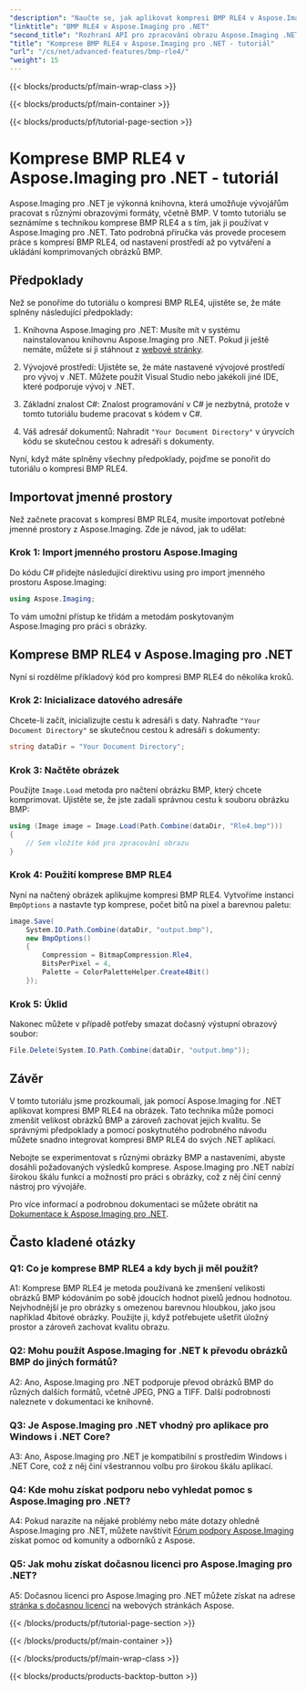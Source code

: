 ```yaml
---
"description": "Naučte se, jak aplikovat kompresi BMP RLE4 v Aspose.Imaging pro .NET. Zmenšete velikost obrázku BMP bez ztráty kvality."
"linktitle": "BMP RLE4 v Aspose.Imaging pro .NET"
"second_title": "Rozhraní API pro zpracování obrazu Aspose.Imaging .NET"
"title": "Komprese BMP RLE4 v Aspose.Imaging pro .NET - tutoriál"
"url": "/cs/net/advanced-features/bmp-rle4/"
"weight": 15
---
```


{{< blocks/products/pf/main-wrap-class >}}

{{< blocks/products/pf/main-container >}}

{{< blocks/products/pf/tutorial-page-section >}}

# Komprese BMP RLE4 v Aspose.Imaging pro .NET - tutoriál

Aspose.Imaging pro .NET je výkonná knihovna, která umožňuje vývojářům pracovat s různými obrazovými formáty, včetně BMP. V tomto tutoriálu se seznámíme s technikou komprese BMP RLE4 a s tím, jak ji používat v Aspose.Imaging pro .NET. Tato podrobná příručka vás provede procesem práce s kompresí BMP RLE4, od nastavení prostředí až po vytváření a ukládání komprimovaných obrázků BMP.

## Předpoklady

Než se ponoříme do tutoriálu o kompresi BMP RLE4, ujistěte se, že máte splněny následující předpoklady:

1. Knihovna Aspose.Imaging pro .NET: Musíte mít v systému nainstalovanou knihovnu Aspose.Imaging pro .NET. Pokud ji ještě nemáte, můžete si ji stáhnout z [webové stránky](https://releases.aspose.com/imaging/net/).

2. Vývojové prostředí: Ujistěte se, že máte nastavené vývojové prostředí pro vývoj v .NET. Můžete použít Visual Studio nebo jakékoli jiné IDE, které podporuje vývoj v .NET.

3. Základní znalost C#: Znalost programování v C# je nezbytná, protože v tomto tutoriálu budeme pracovat s kódem v C#.

4. Váš adresář dokumentů: Nahradit `"Your Document Directory"` v úryvcích kódu se skutečnou cestou k adresáři s dokumenty.

Nyní, když máte splněny všechny předpoklady, pojďme se ponořit do tutoriálu o kompresi BMP RLE4.

## Importovat jmenné prostory

Než začnete pracovat s kompresí BMP RLE4, musíte importovat potřebné jmenné prostory z Aspose.Imaging. Zde je návod, jak to udělat:

### Krok 1: Import jmenného prostoru Aspose.Imaging

Do kódu C# přidejte následující direktivu using pro import jmenného prostoru Aspose.Imaging:

```csharp
using Aspose.Imaging;
```

To vám umožní přístup ke třídám a metodám poskytovaným Aspose.Imaging pro práci s obrázky.

## Komprese BMP RLE4 v Aspose.Imaging pro .NET

Nyní si rozdělme příkladový kód pro kompresi BMP RLE4 do několika kroků.

### Krok 2: Inicializace datového adresáře

Chcete-li začít, inicializujte cestu k adresáři s daty. Nahraďte `"Your Document Directory"` se skutečnou cestou k adresáři s dokumenty:

```csharp
string dataDir = "Your Document Directory";
```

### Krok 3: Načtěte obrázek

Použijte `Image.Load` metoda pro načtení obrázku BMP, který chcete komprimovat. Ujistěte se, že jste zadali správnou cestu k souboru obrázku BMP:

```csharp
using (Image image = Image.Load(Path.Combine(dataDir, "Rle4.bmp")))
{
    // Sem vložíte kód pro zpracování obrazu
}
```

### Krok 4: Použití komprese BMP RLE4

Nyní na načtený obrázek aplikujme kompresi BMP RLE4. Vytvoříme instanci `BmpOptions` a nastavte typ komprese, počet bitů na pixel a barevnou paletu:

```csharp
image.Save(
    System.IO.Path.Combine(dataDir, "output.bmp"),
    new BmpOptions()
    {
        Compression = BitmapCompression.Rle4,
        BitsPerPixel = 4,
        Palette = ColorPaletteHelper.Create4Bit()
    });
```

### Krok 5: Úklid

Nakonec můžete v případě potřeby smazat dočasný výstupní obrazový soubor:

```csharp
File.Delete(System.IO.Path.Combine(dataDir, "output.bmp"));
```

## Závěr

V tomto tutoriálu jsme prozkoumali, jak pomocí Aspose.Imaging for .NET aplikovat kompresi BMP RLE4 na obrázek. Tato technika může pomoci zmenšit velikost obrázků BMP a zároveň zachovat jejich kvalitu. Se správnými předpoklady a pomocí poskytnutého podrobného návodu můžete snadno integrovat kompresi BMP RLE4 do svých .NET aplikací.

Nebojte se experimentovat s různými obrázky BMP a nastaveními, abyste dosáhli požadovaných výsledků komprese. Aspose.Imaging pro .NET nabízí širokou škálu funkcí a možností pro práci s obrázky, což z něj činí cenný nástroj pro vývojáře.

Pro více informací a podrobnou dokumentaci se můžete obrátit na [Dokumentace k Aspose.Imaging pro .NET](https://reference.aspose.com/imaging/net/).

## Často kladené otázky

### Q1: Co je komprese BMP RLE4 a kdy bych ji měl použít?

A1: Komprese BMP RLE4 je metoda používaná ke zmenšení velikosti obrázků BMP kódováním po sobě jdoucích hodnot pixelů jednou hodnotou. Nejvhodnější je pro obrázky s omezenou barevnou hloubkou, jako jsou například 4bitové obrázky. Použijte ji, když potřebujete ušetřit úložný prostor a zároveň zachovat kvalitu obrazu.

### Q2: Mohu použít Aspose.Imaging for .NET k převodu obrázků BMP do jiných formátů?

A2: Ano, Aspose.Imaging pro .NET podporuje převod obrázků BMP do různých dalších formátů, včetně JPEG, PNG a TIFF. Další podrobnosti naleznete v dokumentaci ke knihovně.

### Q3: Je Aspose.Imaging pro .NET vhodný pro aplikace pro Windows i .NET Core?

A3: Ano, Aspose.Imaging pro .NET je kompatibilní s prostředím Windows i .NET Core, což z něj činí všestrannou volbu pro širokou škálu aplikací.

### Q4: Kde mohu získat podporu nebo vyhledat pomoc s Aspose.Imaging pro .NET?

A4: Pokud narazíte na nějaké problémy nebo máte dotazy ohledně Aspose.Imaging pro .NET, můžete navštívit [Fórum podpory Aspose.Imaging](https://forum.aspose.com/) získat pomoc od komunity a odborníků z Aspose.

### Q5: Jak mohu získat dočasnou licenci pro Aspose.Imaging pro .NET?

A5: Dočasnou licenci pro Aspose.Imaging pro .NET můžete získat na adrese [stránka s dočasnou licencí](https://purchase.aspose.com/temporary-license/) na webových stránkách Aspose.

{{< /blocks/products/pf/tutorial-page-section >}}

{{< /blocks/products/pf/main-container >}}

{{< /blocks/products/pf/main-wrap-class >}}

{{< blocks/products/products-backtop-button >}}